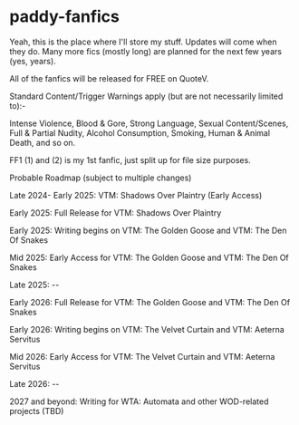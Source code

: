 # paddy-fanfics

Yeah, this is the place where I'll store my stuff. Updates will come when they do. Many more fics (mostly long) are planned for the next few years (yes, years).

All of the fanfics will be released for FREE on QuoteV.

Standard Content/Trigger Warnings apply (but are not necessarily limited to):-

Intense Violence, Blood & Gore, Strong Language, Sexual Content/Scenes, Full & Partial Nudity, Alcohol Consumption, Smoking, Human & Animal Death, and so on.

FF1 (1) and (2) is my 1st fanfic, just split up for file size purposes.

Probable Roadmap (subject to multiple changes)

Late 2024- Early 2025: VTM: Shadows Over Plaintry (Early Access)

Early 2025: Full Release for VTM: Shadows Over Plaintry

Early 2025: Writing begins on VTM: The Golden Goose and VTM: The Den Of Snakes

Mid 2025: Early Access for VTM: The Golden Goose and VTM: The Den Of Snakes

Late 2025: --

Early 2026: Full Release for VTM: The Golden Goose and VTM: The Den Of Snakes

Early 2026: Writing begins on VTM: The Velvet Curtain and VTM: Aeterna Servitus

Mid 2026: Early Access for VTM: The Velvet Curtain and VTM: Aeterna Servitus

Late 2026: --

2027 and beyond: Writing for WTA: Automata and other WOD-related projects (TBD)
